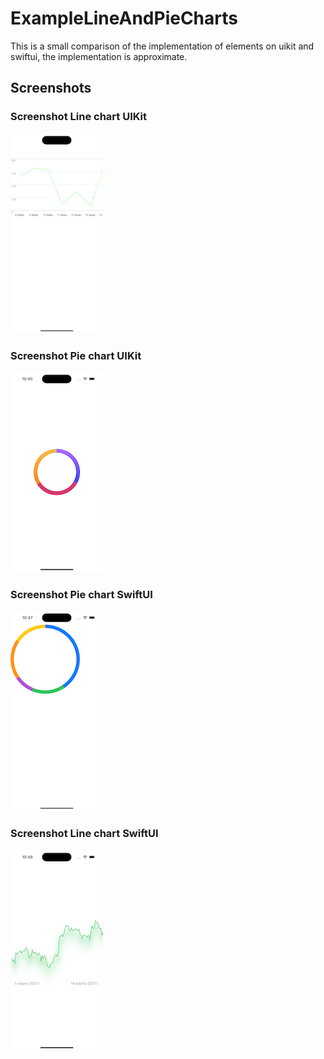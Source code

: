 # ExampleLineAndPieCharts

This is a small comparison of the implementation of elements on uikit and swiftui, the implementation is approximate.

## Screenshots

### Screenshot Line chart UIKit
![screenshot1](linecharts_UIkit.png)

### Screenshot Pie chart UIKit
![screenshot2](pieCharts_uikit.png)

### Screenshot Pie chart SwiftUI
![screenshot3](piechart_swiftui.png)

### Screenshot Line chart SwiftUI
![screenshot4](linechart_swiftui.png)


